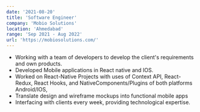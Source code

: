 ```yaml
---
date: '2021-08-20'
title: 'Software Engineer'
company: 'Mobio Solutions'
location: 'Ahmedabad'
range: 'Sep 2021 - Aug 2022'
url: 'https://mobiosolutions.com/'
---
```


- Working with a team of developers to develop the client's requirements and own products.
- Developed Mobile applications in React native and IOS. 
- Worked on React-Native Projects with uses of Context API, React-Redux, React Hooks, and NativeComponents/Plugins of both platforms Android/IOS,
- Translate design and wireframe mockups into functional mobile apps
- Interfacing with clients every week, providing technological expertise.
